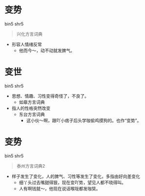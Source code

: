 # 变势
bin5 shr5
> 兴化方言词典
- 形容人情绪反常
  - 他而今～，动不动就发脾气。

# 变世
bin5 shr5
+ 思想、情趣、习性变得奇怪了，不良了。
  * 如皋方言词典
+ 指人的性格突然改变
  * 东台方言词典
    - 这小伙～啊，跟吖小痞子后头学咖偷鸡摸狗的。也作“变势”。

# 变势
bin5 shr5
> 泰州方言词典2
- 样子发生了变化，人的脾气、习性等发生了变化，多指由好向差变化
  - 细丫头过去嘴甜得狠，现在变吖势，望见人都不晓得叫。
  - 人有啊钱就～，他现在说话喉咙都发咖奘。
